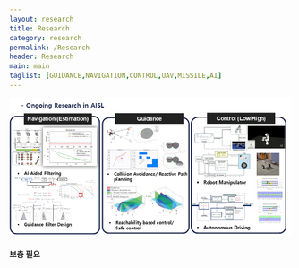 ```yaml
---
layout: research
title: Research
category: research
permalink: /Research
header: Research 
main: main
taglist: [GUIDANCE,NAVIGATION,CONTROL,UAV,MISSILE,AI]
---
```



<img src="/assets/img/Research/ResearchMain.png">

#### 보충 필요